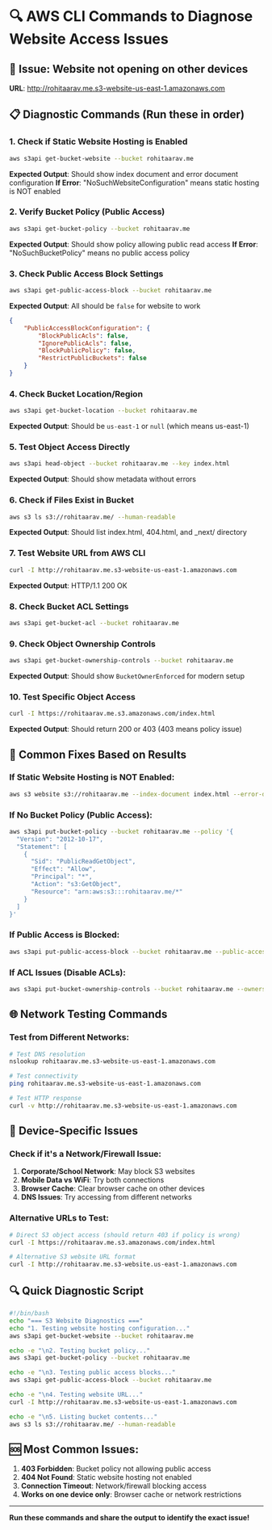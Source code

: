 # 🔍 AWS CLI Commands to Diagnose Website Access Issues

## 🚨 **Issue**: Website not opening on other devices
**URL**: http://rohitaarav.me.s3-website-us-east-1.amazonaws.com

## 📋 **Diagnostic Commands** (Run these in order)

### 1. **Check if Static Website Hosting is Enabled**
```bash
aws s3api get-bucket-website --bucket rohitaarav.me
```
**Expected Output**: Should show index document and error document configuration
**If Error**: "NoSuchWebsiteConfiguration" means static hosting is NOT enabled

### 2. **Verify Bucket Policy (Public Access)**
```bash
aws s3api get-bucket-policy --bucket rohitaarav.me
```
**Expected Output**: Should show policy allowing public read access
**If Error**: "NoSuchBucketPolicy" means no public access policy

### 3. **Check Public Access Block Settings**
```bash
aws s3api get-public-access-block --bucket rohitaarav.me
```
**Expected Output**: All should be `false` for website to work
```json
{
    "PublicAccessBlockConfiguration": {
        "BlockPublicAcls": false,
        "IgnorePublicAcls": false,
        "BlockPublicPolicy": false,
        "RestrictPublicBuckets": false
    }
}
```

### 4. **Check Bucket Location/Region**
```bash
aws s3api get-bucket-location --bucket rohitaarav.me
```
**Expected Output**: Should be `us-east-1` or `null` (which means us-east-1)

### 5. **Test Object Access Directly**
```bash
aws s3api head-object --bucket rohitaarav.me --key index.html
```
**Expected Output**: Should show metadata without errors

### 6. **Check if Files Exist in Bucket**
```bash
aws s3 ls s3://rohitaarav.me/ --human-readable
```
**Expected Output**: Should list index.html, 404.html, and _next/ directory

### 7. **Test Website URL from AWS CLI**
```bash
curl -I http://rohitaarav.me.s3-website-us-east-1.amazonaws.com
```
**Expected Output**: HTTP/1.1 200 OK

### 8. **Check Bucket ACL Settings**
```bash
aws s3api get-bucket-acl --bucket rohitaarav.me
```

### 9. **Check Object Ownership Controls**
```bash
aws s3api get-bucket-ownership-controls --bucket rohitaarav.me
```
**Expected Output**: Should show `BucketOwnerEnforced` for modern setup

### 10. **Test Specific Object Access**
```bash
curl -I https://rohitaarav.me.s3.amazonaws.com/index.html
```
**Expected Output**: Should return 200 or 403 (403 means policy issue)

## 🔧 **Common Fixes Based on Results**

### If Static Website Hosting is NOT Enabled:
```bash
aws s3 website s3://rohitaarav.me --index-document index.html --error-document 404.html
```

### If No Bucket Policy (Public Access):
```bash
aws s3api put-bucket-policy --bucket rohitaarav.me --policy '{
  "Version": "2012-10-17",
  "Statement": [
    {
      "Sid": "PublicReadGetObject",
      "Effect": "Allow",
      "Principal": "*",
      "Action": "s3:GetObject",
      "Resource": "arn:aws:s3:::rohitaarav.me/*"
    }
  ]
}'
```

### If Public Access is Blocked:
```bash
aws s3api put-public-access-block --bucket rohitaarav.me --public-access-block-configuration "BlockPublicAcls=false,IgnorePublicAcls=false,BlockPublicPolicy=false,RestrictPublicBuckets=false"
```

### If ACL Issues (Disable ACLs):
```bash
aws s3api put-bucket-ownership-controls --bucket rohitaarav.me --ownership-controls Rules='[{ObjectOwnership=BucketOwnerEnforced}]'
```

## 🌐 **Network Testing Commands**

### Test from Different Networks:
```bash
# Test DNS resolution
nslookup rohitaarav.me.s3-website-us-east-1.amazonaws.com

# Test connectivity
ping rohitaarav.me.s3-website-us-east-1.amazonaws.com

# Test HTTP response
curl -v http://rohitaarav.me.s3-website-us-east-1.amazonaws.com
```

## 📱 **Device-Specific Issues**

### Check if it's a Network/Firewall Issue:
1. **Corporate/School Network**: May block S3 websites
2. **Mobile Data vs WiFi**: Try both connections
3. **Browser Cache**: Clear browser cache on other devices
4. **DNS Issues**: Try accessing from different networks

### Alternative URLs to Test:
```bash
# Direct S3 object access (should return 403 if policy is wrong)
curl -I https://rohitaarav.me.s3.amazonaws.com/index.html

# Alternative S3 website URL format
curl -I http://rohitaarav.me.s3-website.us-east-1.amazonaws.com
```

## 🔍 **Quick Diagnostic Script**
```bash
#!/bin/bash
echo "=== S3 Website Diagnostics ==="
echo "1. Testing website hosting configuration..."
aws s3api get-bucket-website --bucket rohitaarav.me

echo -e "\n2. Testing bucket policy..."
aws s3api get-bucket-policy --bucket rohitaarav.me

echo -e "\n3. Testing public access blocks..."
aws s3api get-public-access-block --bucket rohitaarav.me

echo -e "\n4. Testing website URL..."
curl -I http://rohitaarav.me.s3-website-us-east-1.amazonaws.com

echo -e "\n5. Listing bucket contents..."
aws s3 ls s3://rohitaarav.me/ --human-readable
```

## 🆘 **Most Common Issues:**

1. **403 Forbidden**: Bucket policy not allowing public access
2. **404 Not Found**: Static website hosting not enabled
3. **Connection Timeout**: Network/firewall blocking access
4. **Works on one device only**: Browser cache or network restrictions

---

**Run these commands and share the output to identify the exact issue!**